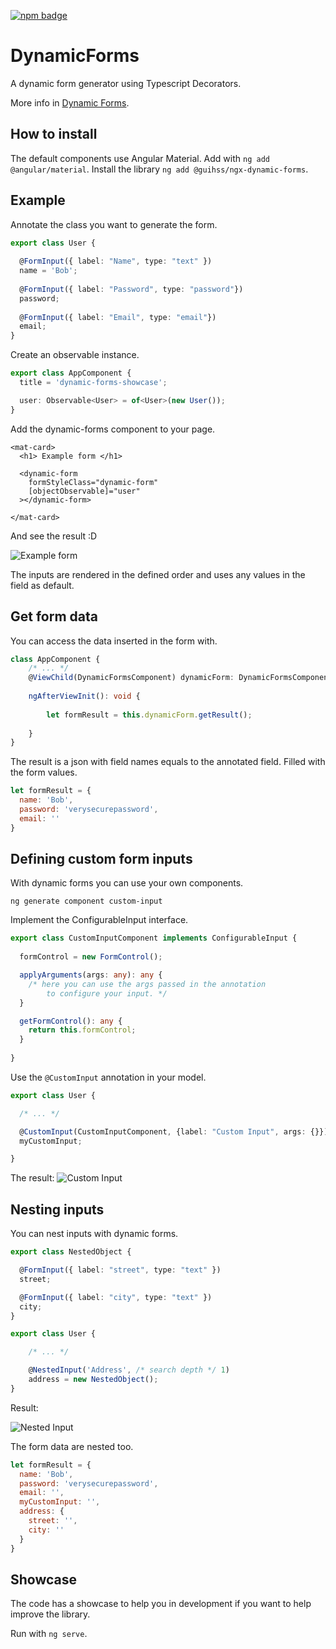 [![npm badge](https://img.shields.io/npm/v/@guihss/ngx-dynamic-forms?color=green)](https://www.npmjs.com/package/@guihss/ngx-dynamic-forms)
# DynamicForms

A dynamic form generator using Typescript Decorators.

More info in [Dynamic Forms](https://guilherme-fafic.github.io/ngx-dynamic-forms/).


## How to install

The default components use Angular Material.  Add with `ng add @angular/material`.  Install the library `ng add @guihss/ngx-dynamic-forms`.
## Example

Annotate the class you want to generate the form.

```typescript
export class User {
  
  @FormInput({ label: "Name", type: "text" })
  name = 'Bob';
  
  @FormInput({ label: "Password", type: "password"})
  password;
  
  @FormInput({ label: "Email", type: "email"})
  email;
}
```

Create an observable instance.

```typescript
export class AppComponent {
  title = 'dynamic-forms-showcase';

  user: Observable<User> = of<User>(new User());
}
```

Add the dynamic-forms component to your page.

```angular2html
<mat-card>
  <h1> Example form </h1>

  <dynamic-form
    formStyleClass="dynamic-form"
    [objectObservable]="user"
  ></dynamic-form>

</mat-card>
```

And see the result :D

![Example form](https://raw.githubusercontent.com/guilherme-fafic/ngx-dynamic-forms/master/projects/dynamic-forms/assets/sampleform.png)

The inputs are rendered in the defined order and uses any values in the field as default. 
## Get form data

You can access the data inserted in the form with.

```typescript
class AppComponent {
    /* ... */
    @ViewChild(DynamicFormsComponent) dynamicForm: DynamicFormsComponent;
    
    ngAfterViewInit(): void {
    
        let formResult = this.dynamicForm.getResult();
    
    }
}
```

The result is a json with field names equals to the annotated field.
Filled with the form values.
```javascript
let formResult = {
  name: 'Bob',
  password: 'verysecurepassword',
  email: ''  
}
```


## Defining custom form inputs

With dynamic forms you can use your own components.

`ng generate component custom-input`

Implement the ConfigurableInput interface.

```typescript
export class CustomInputComponent implements ConfigurableInput {
  
  formControl = new FormControl();  

  applyArguments(args: any): any {
    /* here you can use the args passed in the annotation 
        to configure your input. */
  }

  getFormControl(): any {
    return this.formControl;
  }
  
}
```

Use the `@CustomInput` annotation in your model.

```typescript
export class User {

  /* ... */

  @CustomInput(CustomInputComponent, {label: "Custom Input", args: {}})
  myCustomInput;

}
```
The result: 
![Custom Input](https://raw.githubusercontent.com/guilherme-fafic/ngx-dynamic-forms/master/projects/dynamic-forms/assets/custominput.png)

## Nesting inputs

You can nest inputs with dynamic forms.

```typescript
export class NestedObject {

  @FormInput({ label: "street", type: "text" })
  street;

  @FormInput({ label: "city", type: "text" })
  city;  
}

export class User {

    /* ... */

    @NestedInput('Address', /* search depth */ 1)
    address = new NestedObject();
}
```
Result:

![Nested Input](https://raw.githubusercontent.com/guilherme-fafic/ngx-dynamic-forms/master/projects/dynamic-forms/assets/nestinput.png)

The form data are nested too.

```javascript
let formResult = {
  name: 'Bob',
  password: 'verysecurepassword',
  email: '',
  myCustomInput: '',
  address: {
    street: '',
    city: ''
  } 
}
```

## Showcase
The code has a showcase to help you in development if you want to help improve the library.

Run with `ng serve`.
